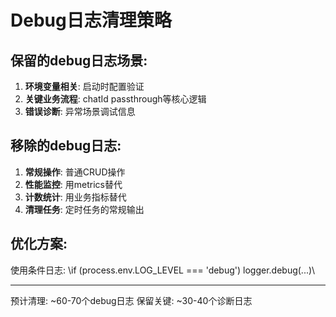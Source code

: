﻿# Debug日志清理策略

## 保留的debug日志场景:
1. **环境变量相关**: 启动时配置验证
2. **关键业务流程**: chatId passthrough等核心逻辑  
3. **错误诊断**: 异常场景调试信息

## 移除的debug日志:
1. **常规操作**: 普通CRUD操作
2. **性能监控**: 用metrics替代
3. **计数统计**: 用业务指标替代
4. **清理任务**: 定时任务的常规输出

## 优化方案:
使用条件日志: \if (process.env.LOG_LEVEL === 'debug') logger.debug(...)\

---
预计清理: ~60-70个debug日志
保留关键: ~30-40个诊断日志
